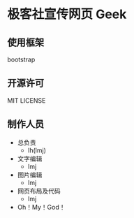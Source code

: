 # 极客社宣传网页  Geek

## 使用框架

bootstrap

## 开源许可 

MIT LICENSE


## 制作人员

- 总负责
    - lh(lmj)
- 文字编辑
    - lmj
- 图片编辑
    - lmj
- 网页布局及代码
    - lmj
- Oh！My！God！
